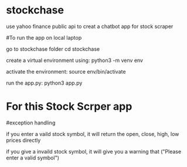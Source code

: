 # stockchase

use yahoo finance public api to creat a chatbot app for stock scraper

#To run the app on local laptop

go to stockchase folder cd stockchase

create a virtual environment using: python3 -m venv env

activate the environment: source env/bin/activate

run the app.py: python3 app.py

# For this Stock Scrper app
#exception handling 

if you enter a vaild stock symbol, it will return the open, close, high, low prices directly

if you give a invaild stock symbol, it will give you a warning that ("Please enter a valid symbol")



